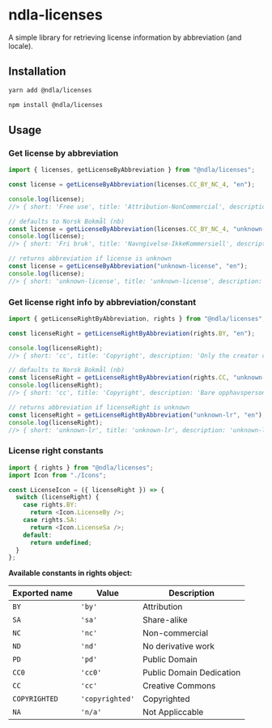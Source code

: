 # ndla-licenses

A simple library for retrieving license information by abbreviation (and locale).

## Installation

```sh
yarn add @ndla/licenses
```

```sh
npm install @ndla/licenses
```

## Usage

### Get license by abbreviation

```js
import { licenses, getLicenseByAbbreviation } from "@ndla/licenses";

const license = getLicenseByAbbreviation(licenses.CC_BY_NC_4, "en");

console.log(license);
//> { short: 'Free use', title: 'Attribution-NonCommercial', description: 'This license...', rights: ['by', 'sa'] }

// defaults to Norsk Bokmål (nb)
const license = getLicenseByAbbreviation(licenses.CC_BY_NC_4, "unknown-locale");
console.log(license);
//> { short: 'Fri bruk', title: 'Navngivelse-IkkeKommersiell', description: 'Denne lisensen...', rights: ['by', 'sa'] }

// returns abbreviation if license is unknown
const license = getLicenseByAbbreviation("unknown-license", "en");
console.log(license);
//> { short: 'unknown-license', title: 'unknown-license', description: 'unknown-license', rights: [] }
```

### Get license right info by abbreviation/constant

```js
import { getLicenseRightByAbbreviation, rights } from "@ndla/licenses";

const licenseRight = getLicenseRightByAbbreviation(rights.BY, "en");

console.log(licenseRight);
//> { short: 'cc', title: 'Copyright', description: 'Only the creator can derive...' }

// defaults to Norsk Bokmål (nb)
const licenseRight = getLicenseRightByAbbreviation(rights.CC, "unknown-locale");
console.log(licenseRight);
//> { short: 'cc', title: 'Copyright', description: 'Bare opphavspersonen kan bearbeide...' }

// returns abbreviation if licenseRight is unknown
const licenseRight = getLicenseRightByAbbreviation("unknown-lr", "en");
console.log(licenseRight);
//> { short: 'unknown-lr', title: 'unknown-lr', description: 'unknown-lr'}
```

### License right constants

```js
import { rights } from "@ndla/licenses";
import Icon from "./Icons";

const LicenseIcon = ({ licenseRight }) => {
  switch (licenseRight) {
    case rights.BY:
      return <Icon.LicenseBy />;
    case rights.SA:
      return <Icon.LicenseSa />;
    default:
      return undefined;
  }
};
```

**Available constants in rights object:**

| Exported name | Value           | Description              |
| ------------- | --------------- | ------------------------ |
| `BY`          | `'by'`          | Attribution              |
| `SA`          | `'sa'`          | Share-alike              |
| `NC`          | `'nc'`          | Non-commercial           |
| `ND`          | `'nd'`          | No derivative work       |
| `PD`          | `'pd'`          | Public Domain            |
| `CC0`         | `'cc0'`         | Public Domain Dedication |
| `CC`          | `'cc'`          | Creative Commons         |
| `COPYRIGHTED` | `'copyrighted'` | Copyrighted              |
| `NA`          | `'n/a'`         | Not Appliccable          |
